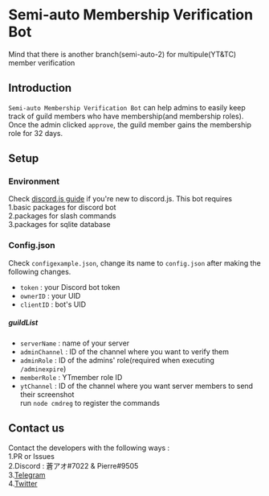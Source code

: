 # Semi-auto Membership Verification Bot
Mind that there is another branch(semi-auto-2) for multipule(YT&TC) member verification
## Introduction
`Semi-auto Membership Verification Bot` can help admins to easily keep track of guild members who have membership(and membership roles). Once the admin clicked `approve`, the guild member gains the membership role for 32 days.

## Setup
### Environment
Check [discord.js guide](https://discordjs.guide/) if you're new to discord.js. This bot requires \
1.basic packages for discord bot\
2.packages for slash commands\
3.packages for sqlite database

### Config.json
Check `configexample.json`, change its name to `config.json` after making the following changes.

* `token` : your Discord bot token
* `ownerID` : your UID
* `clientID` : bot's UID
##### guildList
* `serverName` : name of your server
* `adminChannel` : ID of the channel where you want to verify them
* `adminRole` : ID of the admins' role(required when executing `/adminexpire`)
* `memberRole` : YTmember role ID
* `ytChannel` : ID of the channel where you want server members to send their screenshot\
run `node cmdreg` to register the commands

## Contact us
Contact the developers with the following ways :\
 1.PR or Issues\
 2.Discord : 蒼アオ#7022 & Pierre#9505\
 3.[Telegram](https://t.me/nkmraoao/)\
 4.[Twitter](https://twitter.com/nkmraoao/)